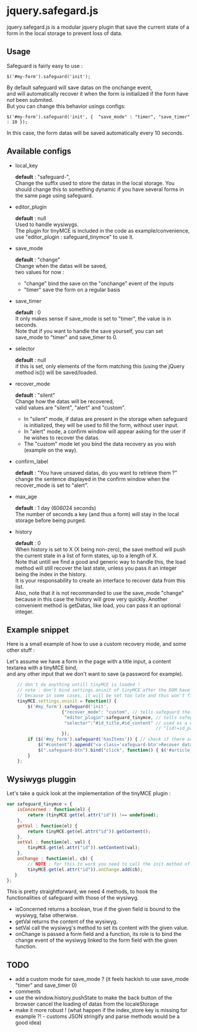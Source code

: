 jquery.safegard.js
==================

jquery.safegard.js is a modular jquery plugin that save the current state of a form in the local storage to prevent loss of data.

Usage
-----

Safeguard is fairly easy to use :

`$('#my-form').safeguard('init');`

By default safeguard will save datas on the onchange event,  
and will automatically recover it when the form is initialized if the form have not been submited.  
But you can change this behavior usings configs:  

`$('#my-form').safeguard('init', { 
                                "save_mode" : "timer",
                                "save_timer" : 10
                                });`

In this case, the form datas will be saved automatically every 10 seconds.


Available configs
-----------------

* local_key 
 
    **default** : "safeguard-",  
    Change the suffix used to store the datas in the local storage.
    You should change this to something dynamic if you have several forms in the same page using safeguard.

* editor_plugin

    **default** : null  
    Used to handle wysiwygs.  
    The plugin for tinyMCE is included in the code as example/convenience, use "editor_plugin : safeguard_tinymce" to use it.

* save_mode

    **default** : "change"  
    Change when the datas will be saved,  
    two values for now :
    * "change" bind the save on the "onchange" event of the inputs
    * "timer" save the form on a regular basis  


* save_timer

    **default** : 0  
    It only makes sense if save_mode is set to "timer", the value is in seconds.  
    Note that if you want to handle the save yourself, you can set save_mode to "timer" and save_timer to 0.

* selector

    **default** : null  
    if this is set, only elements of the form matching this (using the jQuery method is()) will be saved/loaded.

* recover_mode

    **default** : "silent"  
    Change how the datas will be recovered,  
    valid values are "silent", "alert" and "custom".  
    * In "silent" mode, if datas are present in the storage when safeguard is initialized, they will be used to fill the form, without user input.  
    * In "alert" mode, a confirm window will appear asking for the user if he wishes to recover the datas.  
    * The "custom" mode let you bind the data recovery as you wish (example on the way).

* confirm_label

    **default** : "You have unsaved datas, do you want to retrieve them ?"  
    change the sentence displayed in the confirm window when the recover_mode is set to "alert".

* max_age  

    **default** : 1 day (60*60*24 seconds)  
    The number of seconds a key (and thus a form) will stay in the local storage before being purged.

* history

    **default** : 0  
    When history is set to X (X being non-zero), the save method will push the current state in a list of form states, up to a length of X.  
    Note that untill we find a good and generic way to handle this, the load method will still recover the last state, unless you pass it an integer being the index in the history.  
    It is your responsability to create an interface to recover data from this list.  
    Also, note that it is not recommanded to use the save_mode "change" because in this case the history will grow very quickly.
    Another convenient method is getDatas, like load, you can pass it an optional integer.


Example snippet
---------------

Here is a small example of how to use a custom recovery mode, and some other stuff :

Let's assume we have a form in the page with a title input, a content textarea with a tinyMCE bind,  
and any other input that we don't want to save (a password for example). 

```javascript
    // don't do anything untill tinyMCE is loaded ! 
    // note : don't bind settings.oninit of tinyMCE after the DOM have been loaded
    // because in some cases, it will be set too late and thus won't fire.
    tinyMCE.settings.oninit = function() { 
        $('#my_form').safeguard('init', 
                     {"recover_mode": "custom", // tells safeguard that we will handle the recovery by ourselves. 
                      "editor_plugin":safeguard_tinymce, // tells safeguard that some fields in the form are tinyMCE bound. 
                      "selector":"#id_title,#id_content" // used as a whitelist, we could also do something like 
                                                         // "[id!=id_password]" if we prefer a blacklist style selector. 
                     }); 
        if ($('#my_form').safeguard('hasItems')) { // check if there are saved datas at initialization time 
            $("#content").append("<a class='safeguard-btn'>Recover datas</a>"); // add a button if it is the case 
            $(".safeguard-btn").bind("click", function() { $('#article_form').safeguard('load'); }); // bind the click on the button to load the saved datas 
        } 
    };

```


Wysiwygs pluggin
----------------

Let's take a quick look at the implementation of the tinyMCE plugin :

```javascript
var safeguard_tinymce = {
    isConcerned : function(el) {
        return (tinyMCE.get(el.attr("id")) !== undefined);
    },
    getVal : function(el) {
        return tinyMCE.get(el.attr("id")).getContent();
    },
    setVal : function(el, val) {
        tinyMCE.get(el.attr("id")).setContent(val);
    },
    onChange : function(el, cb) {
        // NOTE : for this to work you need to call the init method of safeguard AFTER the initialization of tinyMCE
        tinyMCE.get(el.attr("id")).onChange.add(cb);
   }
};
```
This is pretty straightforward, we need 4 methods, to hook the functionalities of safeguard with those of the wysiwyg.
* isConcerned returns a boolean, true if the given field is bound to the wysiwyg, false otherwise.
* getVal returns the content of the wysiwyg.
* setVal call the wysiwyg's method to set its content with the given value.
* onChange is passed a form field and a function, its role is to bind the change event of the wysiwyg linked to the form field with the given function.


TODO
----

* add a custom mode for save_mode ? (it feels hackish to use save_mode "timer" and save_timer 0)
* comments
* use the window.history.pushState to make the back button of the browser cancel the loading of datas from the localeStorage
* make it more robust ! (what happen if the index_store key is missing for example ?! - customs JSON stringify and parse methods would be a good idea)
